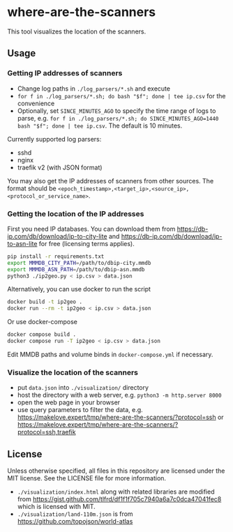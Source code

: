 # where-are-the-scanners

This tool visualizes the location of the scanners. 

## Usage

### Getting IP addresses of scanners

- Change log paths in `./log_parsers/*.sh` and execute
- `for f in ./log_parsers/*.sh; do bash "$f"; done | tee ip.csv` for the convenience
- Optionally, set `SINCE_MINUTES_AGO` to specify the time range of logs to parse, e.g. `for f in ./log_parsers/*.sh; do SINCE_MINUTES_AGO=1440 bash "$f"; done | tee ip.csv`. The default is 10 minutes.

Currently supported log parsers:

- sshd
- nginx
- traefik v2 (with JSON format)

You may also get the IP addresses of scanners from other sources. The format should be `<epoch_timestamp>,<target_ip>,<source_ip>,<protocol_or_service_name>`.

### Getting the location of the IP addresses

First you need IP databases. You can download them from https://db-ip.com/db/download/ip-to-city-lite and https://db-ip.com/db/download/ip-to-asn-lite for free (licensing terms applies). 

```bash
pip install -r requirements.txt
export MMMDB_CITY_PATH=/path/to/dbip-city.mmdb
export MMMDB_ASN_PATH=/path/to/dbip-asn.mmdb
python3 ./ip2geo.py < ip.csv > data.json
```

Alternatively, you can use docker to run the script

```bash
docker build -t ip2geo .
docker run --rm -t ip2geo < ip.csv > data.json
```

Or use docker-compose

```bash
docker compose build .
docker compose run -T ip2geo < ip.csv > data.json
```

Edit MMDB paths and volume binds in `docker-compose.yml` if necessary.

### Visualize the location of the scanners

- put `data.json` into `./visualization/` directory
- host the directory with a web server, e.g. `python3 -m http.server 8000`
- open the web page in your browser
- use query parameters to filter the data, e.g. https://makelove.expert/tmp/where-are-the-scanners/?protocol=ssh or https://makelove.expert/tmp/where-are-the-scanners/?protocol=ssh,traefik

## License

Unless otherwise specified, all files in this repository are licensed under the MIT license. See the LICENSE file for more information.

- `./visualization/index.html` along with related libraries are modified from https://gist.github.com/tlfrd/df1f1f705c7940a6a7c0dca47041fec8 which is licensed with MIT.
- `./visualization/land-110m.json` is from https://github.com/topojson/world-atlas

